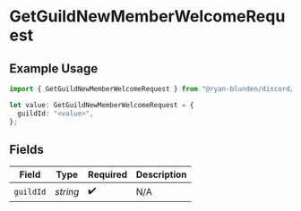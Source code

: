 # GetGuildNewMemberWelcomeRequest

## Example Usage

```typescript
import { GetGuildNewMemberWelcomeRequest } from "@ryan-blunden/discord/models/operations";

let value: GetGuildNewMemberWelcomeRequest = {
  guildId: "<value>",
};
```

## Fields

| Field              | Type               | Required           | Description        |
| ------------------ | ------------------ | ------------------ | ------------------ |
| `guildId`          | *string*           | :heavy_check_mark: | N/A                |